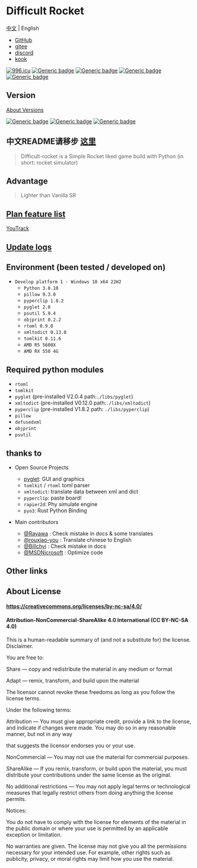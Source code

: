 # Difficult Rocket

[中文](../README.md) | English

- [GitHub](https://github.com/shenjackyuanjie/Difficult-Rocket)
- [gitee](https://gitee.com/shenjackyuanjie/Difficult-Rocket)
- [discord](https://discord.gg/kWzw2JrG6M)
- [kook](https://kook.top/sRPjFG)

<a href="https://996.icu"><img src="https://img.shields.io/badge/link-996.icu-red.svg" alt="996.icu" /></a>
[![Generic badge](https://img.shields.io/badge/SemVer-2.0.0-blue.svg)](https://Semver.org/)
[![Generic badge](https://img.shields.io/badge/Write_with_Python-3.8.10-blue.svg)](https://Python.org)
[![Generic badge](https://img.shields.io/badge/Write_with_Pyglet-2.0.4-blue.svg)](https://pyglet.org)
[![Generic badge](https://img.shields.io/badge/Python-_3.8_|_3.9_|_3.10_|_3.11_-blue.svg)](https://Python.org)

## Version

[About Versions](src/version.md)

[![Generic badge](https://img.shields.io/badge/Release-0.7.1.4-blue.svg)](https://github.com/shenjackyuanjie/Difficult-Rocket/releases)
[![Generic badge](https://img.shields.io/badge/Pre_Release-0.7.1.4-blue.svg)](https://github.com/shenjackyuanjie/Difficult-Rocket/releases)
[![Generic badge](https://img.shields.io/badge/Devloping-0.7.2-blue.svg)](https://github.com/shenjackyuanjie/Difficult-Rocket/releases)

## 中文README请移步 [这里](../README.md)

> Difficult-rocket is a Simple Rocket liked game build with Python (in short: rocket simulator)

## Advantage

> Lighter than Vanilla SR

## [Plan feature list](src/plan_features/README.md)

[YouTrack](https://difficult-rocket.youtrack.cloud/projects/8dafd498-59c0-4ce7-9900-d9292e9ed1f0)

## [Update logs](src/update_logs.md)

## Environment (been tested / developed on)

- `Develop platform 1 - Windows 10 x64 22H2`
  - `Python 3.8.10`
  - `pillow 9.3.0`
  - `pyperclip 1.8.2`
  - `pyglet 2.0`
  - `psutil 5.9.4`
  - `objprint 0.2.2`
  - `rtoml 0.9.0`
  - `xmltodict 0.13.0`
  - `tomlkit 0.11.6`
  - `AMD R5 5600X`
  - `AMD RX 550 4G`

## Required python modules

- `rtoml`
- `tomlkit`
- `pyglet` (pre-installed V2.0.4 path:`./libs/pyglet`)
- `xmltodict` (pre-installed V0.12.0 path:`./libs/xmltodict`)
- `pyperclip` (pre-installed V1.8.2 path: `./libs/pyperclip`)
- `pillow`
- `defusedxml`
- `objprint`
- `psutil`

## thanks to

- Open Source Projects
  - [pyglet](https://github.com/pyglet/pyglet): GUI and graphics
  - `tomlkit` / `rtoml` toml parser
  - `xmltodict`: translate data between xml and dict
  - `pyperclip`: paste board!
  - `rapier2d`: Phy simulate engine
  - `pyo3`: Rust Python Binding

- Main contributors
  - [@Rayawa](https://github.com/Rayawa) : Check mistake in docs & some translates
  - [@rouxiao-you](https://github.com/ruoxiao-you) : Translate chinese to English
  - [@Billchyi](https://github.com/Billchyi) : Check mistake in docs
  - [@MSDNicrosoft](https://github.com/MSDNicrosoft) : Optimize code

## Other links

## About License

#### https://creativecommons.org/licenses/by-nc-sa/4.0/

#### Attribution-NonCommercial-ShareAlike 4.0 International (CC BY-NC-SA 4.0)

This is a human-readable summary of (and not a substitute for) the license. Disclaimer.

You are free to:

Share — copy and redistribute the material in any medium or format

Adapt — remix, transform, and build upon the material

The licensor cannot revoke these freedoms as long as you follow the license terms.

Under the following terms:

Attribution — You must give appropriate credit, provide a link to the license, and indicate if changes were made. You
may do so in any reasonable manner, but not in any way

that suggests the licensor endorses you or your use.

NonCommercial — You may not use the material for commercial purposes.

ShareAlike — If you remix, transform, or build upon the material, you must distribute your contributions under the same
license as the original.

No additional restrictions — You may not apply legal terms or technological measures that legally restrict others from
doing anything the license permits.

Notices:

You do not have to comply with the license for elements of the material in the public domain or where your use is
permitted by an applicable exception or limitation.

No warranties are given. The license may not give you all the permissions necessary for your intended use. For example,
other rights such as publicity, privacy, or moral rights may limit how you use the material.

